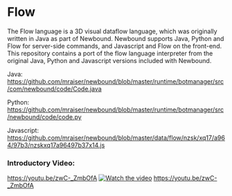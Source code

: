 # Flow
The Flow language is a 3D visual dataflow language, which was originally written in Java as part of Newbound. Newbound supports Java, Python and Flow for server-side commands, and Javascript and Flow on the front-end. This repository contains a port of the flow language interpreter from the original Java, Python and Javascript versions included with Newbound.

Java: https://github.com/mraiser/newbound/blob/master/runtime/botmanager/src/com/newbound/code/Code.java

Python: https://github.com/mraiser/newbound/blob/master/runtime/botmanager/src/newbound/code/code.py

Javascript: https://github.com/mraiser/newbound/blob/master/data/flow/nzsk/xq17/a964/97b3/nzskxq17a96497b37x14.js

### Introductory Video:
https://youtu.be/zwC-_ZmbOfA
[![Watch the video](https://img.youtube.com/vi/j7S5__ObWis/maxresdefault.jpg)](https://youtu.be/zwC-_ZmbOfA)
https://youtu.be/zwC-_ZmbOfA
